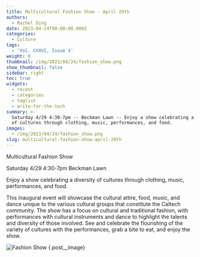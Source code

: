 ```yaml
---
title: Multicultural Fashion Show - April 29th
authors:
  - Rachel Ding
date: 2023-04-24T00:00:00.000Z
categories:
  - Culture
tags:
  - 'Vol. CXXVI, Issue 4'
weight: 0
thumbnail: /img/2023/04/24/fashion_show.png
show_thumbnail: false
sidebar: right
toc: true
widgets:
  - recent
  - categories
  - taglist
  - write-for-the-tech
summary: >-
  Saturday 4/29 4:30-7pm -- Beckman Lawn -- Enjoy a show celebrating a diversity
  of cultures through clothing, music, performances, and food.
images:
  - /img/2023/04/24/fashion_show.png
slug: multicultural-fashion-show-april-29th
---
```


Multicultural Fashion Show

Saturday 4/29 4:30-7pm
Beckman Lawn

Enjoy a show celebrating a diversity of cultures through clothing, music, performances, and food.

This inaugural event will showcase the cultural attire, food, music, and dance unique to the various cultural groups that constitute the Caltech community. The show has a focus on cultural and traditional fashion, with performances with cultural instruments and dance to highlight the talents and diversity of those involved. See and celebrate the flourishing of the variety of cultures with the performances, grab a bite to eat, and enjoy the show.

![Fashion Show](/img/2023/04/24/fashion_show.png)
{.post\_\_image}
